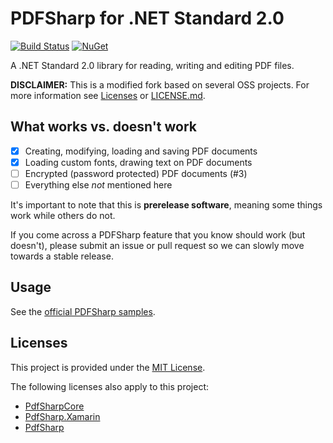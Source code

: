 # PDFSharp for .NET Standard 2.0

[![Build Status](https://travis-ci.org/Didstopia/PDFSharp.svg?branch=master)](https://travis-ci.org/Didstopia/PDFSharp)
[![NuGet](https://img.shields.io/nuget/dt/Didstopia.PDFSharp.svg)](https://www.nuget.org/packages/Didstopia.PDFSharp)

A .NET Standard 2.0 library for reading, writing and editing PDF files.

**DISCLAIMER:** This is a modified fork based on several OSS projects. For more information see [Licenses](https://github.com/Didstopia/PDFSharp/blob/master/README.md#licenses) or [LICENSE.md](https://github.com/Didstopia/PDFSharp/blob/master/LICENSE.md).

## What works vs. doesn't work

- [x] Creating, modifying, loading and saving PDF documents
- [x] Loading custom fonts, drawing text on PDF documents
- [ ] Encrypted (password protected) PDF documents (#3)
- [ ] Everything else _not_ mentioned here 

It's important to note that this is **prerelease software**, meaning some things work while others do not.

If you come across a PDFSharp feature that you know should work (but doesn't), please submit an issue or pull request so we can slowly move towards a stable release.

## Usage

See the [official PDFSharp samples](http://www.pdfsharp.net/wiki/PDFsharpSamples.ashx).

## Licenses

This project is provided under the [MIT License](https://github.com/Didstopia/PDFSharp/blob/master/LICENSE.md).

The following licenses also apply to this project:
- [PdfSharpCore](https://github.com/ststeiger/PdfSharpCore/blob/master/README.md#license)
- [PdfSharp.Xamarin](https://github.com/roceh/PdfSharp.Xamarin/blob/master/README.md#license)
- [PdfSharp](http://www.pdfsharp.net/PDFsharp_License.ashx)